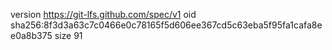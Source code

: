 version https://git-lfs.github.com/spec/v1
oid sha256:8f3d3a63c7c0466e0c78165f5d606ee367cd5c63eba5f95fa1cafa8ee0a8b375
size 91
